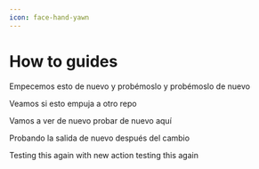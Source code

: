 ```yaml
---
icon: face-hand-yawn
---
```


# How to guides

Empecemos esto de nuevo y probémoslo y probémoslo de nuevo

Veamos si esto empuja a otro repo

Vamos a ver de nuevo probar de nuevo aquí

Probando la salida de nuevo después del cambio



Testing this again with new action testing this again
